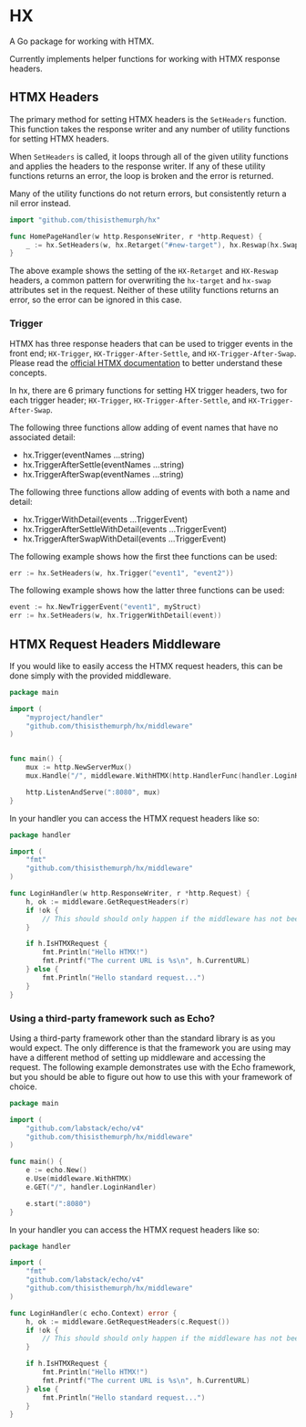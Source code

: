 # HX

A Go package for working with HTMX.

Currently implements helper functions for working with HTMX response headers.

## HTMX Headers

The primary method for setting HTMX headers is the `SetHeaders` function.
This function takes the response writer and any number of utility functions for setting HTMX headers.

When `SetHeaders` is called, it loops through all of the given utility functions and applies the headers to the response writer. If any of these utility functions returns an error, the loop is broken and the error is returned.

Many of the utility functions do not return errors, but consistently return a nil error instead.

```go
import "github.com/thisisthemurph/hx"

func HomePageHandler(w http.ResponseWriter, r *http.Request) {
    _ := hx.SetHeaders(w, hx.Retarget("#new-target"), hx.Reswap(hx.SwapOuterHTML))
}
```
The above example shows the setting of the `HX-Retarget` and `HX-Reswap` headers, a common pattern for overwriting the `hx-target` and `hx-swap` attributes set in the request. Neither of these utility functions returns an error, so the error can be ignored in this case.

### Trigger

HTMX has three response headers that can be used to trigger events in the front end; `HX-Trigger`, `HX-Trigger-After-Settle`, and `HX-Trigger-After-Swap`. Please read the [official HTMX documentation](https://htmx.org/headers/hx-trigger/) to better understand these concepts.

In hx, there are 6 primary functions for setting HX trigger headers, two for each trigger header; `HX-Trigger`, `HX-Trigger-After-Settle`, and `HX-Trigger-After-Swap`.

The following three functions allow adding of event names that have no associated detail:

- hx.Trigger(eventNames ...string)
- hx.TriggerAfterSettle(eventNames ...string)
- hx.TriggerAfterSwap(eventNames ...string)

The following three functions allow adding of events with both a name and detail:

- hx.TriggerWithDetail(events ...TriggerEvent)
- hx.TriggerAfterSettleWithDetail(events ...TriggerEvent)
- hx.TriggerAfterSwapWithDetail(events ...TriggerEvent)

The following example shows how the first thee functions can be used:

```go
err := hx.SetHeaders(w, hx.Trigger("event1", "event2"))
```

The following example shows how the latter three functions can be used:

```go
event := hx.NewTriggerEvent("event1", myStruct)
err := hx.SetHeaders(w, hx.TriggerWithDetail(event))
```

## HTMX Request Headers Middleware

If you would like to easily access the HTMX request headers, this can be done simply with the provided middleware.

```go
package main

import (
    "myproject/handler"
    "github.com/thisisthemurph/hx/middleware"
)


func main() {
    mux := http.NewServerMux()
    mux.Handle("/", middleware.WithHTMX(http.HandlerFunc(handler.LoginHandler)))

    http.ListenAndServe(":8080", mux)
}
```

In your handler you can access the HTMX request headers like so:

```go
package handler

import (
    "fmt"
    "github.com/thisisthemurph/hx/middleware"
)

func LoginHandler(w http.ResponseWriter, r *http.Request) {
    h, ok := middleware.GetRequestHeaders(r)
    if !ok {
        // This should should only happen if the middleware has not been configured
    }

    if h.IsHTMXRequest {
        fmt.Println("Hello HTMX!")
        fmt.Printf("The current URL is %s\n", h.CurrentURL)
    } else {
        fmt.Println("Hello standard request...")
    }
}
```

### Using a third-party framework such as Echo?

Using a third-party framework other than the standard library is as you would expect. The only difference is that the framework you are using may have a different method of setting up middleware and accessing the request. The following example demonstrates use with the Echo framework, but you should be able to figure out how to use this with your framework of choice.

```go
package main

import (
    "github.com/labstack/echo/v4"
    "github.com/thisisthemurph/hx/middleware"
)

func main() {
    e := echo.New()
    e.Use(middleware.WithHTMX)
    e.GET("/", handler.LoginHandler)

    e.start(":8080")
}
```

In your handler you can access the HTMX request headers like so:

```go
package handler

import (
    "fmt"
    "github.com/labstack/echo/v4"
    "github.com/thisisthemurph/hx/middleware"
)

func LoginHandler(c echo.Context) error {
    h, ok := middleware.GetRequestHeaders(c.Request())
    if !ok {
        // This should should only happen if the middleware has not been configured
    }

    if h.IsHTMXRequest {
        fmt.Println("Hello HTMX!")
        fmt.Printf("The current URL is %s\n", h.CurrentURL)
    } else {
        fmt.Println("Hello standard request...")
    }
}
```